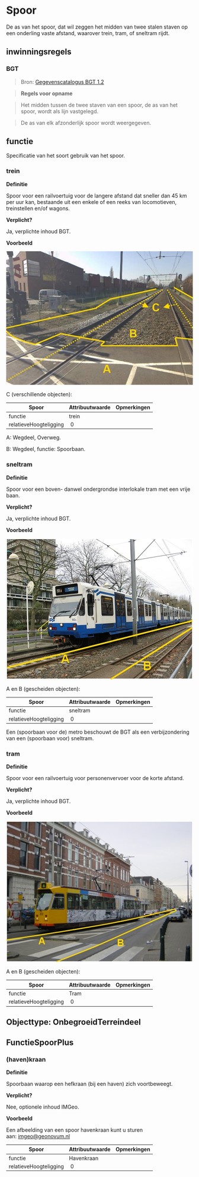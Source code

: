 Spoor
=====

De as van het spoor, dat wil zeggen het midden van twee stalen staven op een
onderling vaste afstand, waarover trein, tram, of sneltram rijdt.

inwinningsregels
----------------

### BGT

>   Bron: [Gegevenscatalogus BGT
>   1.2](https://docs.geostandaarden.nl/imgeo/catalogus/bgt/#objectafbakening-spoor)

>   **Regels voor opname**

>   Het midden tussen de twee staven van een spoor, de as van het spoor, wordt
>   als lijn vastgelegd.

>   De as van elk afzonderlijk spoor wordt weergegeven.

functie
-------

Specificatie van het soort gebruik van het spoor.

### trein

**Definitie**

Spoor voor een railvoertuig voor de langere afstand dat sneller dan 45 km per
uur kan, bestaande uit een enkele of een reeks van locomotieven, treinstellen
en/of wagons.

**Verplicht?**

Ja, verplichte inhoud BGT.

**Voorbeeld**

![](media/64546c37fabdf1decd2299edd4002ea7.jpg)

C (verschillende objecten):

| **Spoor**              | **Attribuutwaarde** | **Opmerkingen** |
|------------------------|---------------------|-----------------|
| functie                | trein               |                 |
| relatieveHoogteligging |  0                  |                 |

A: Wegdeel, Overweg.

B: Wegdeel, functie: Spoorbaan.

### sneltram

**Definitie**

Spoor voor een boven- danwel ondergrondse interlokale tram met een vrije baan.

**Verplicht?**

Ja, verplichte inhoud BGT.

**Voorbeeld**

![](media/c5a3e34f01048b4ece76308d2e457f10.jpg)

A en B (gescheiden objecten):

| **Spoor**              | **Attribuutwaarde** | **Opmerkingen** |
|------------------------|---------------------|-----------------|
| functie                | sneltram            |                 |
| relatieveHoogteligging |  0                  |                 |

Een (spoorbaan voor de) metro beschouwt de BGT als een verbijzondering van een
(spoorbaan voor) sneltram.

### tram

**Definitie**

Spoor voor een railvoertuig voor personenvervoer voor de korte afstand.

**Verplicht?**

Ja, verplichte inhoud BGT.

**Voorbeeld**

![](media/5357654e07df263db26359a2a4a730e2.jpg)

A en B (gescheiden objecten):

| **Spoor**              | **Attribuutwaarde** | **Opmerkingen** |
|------------------------|---------------------|-----------------|
| functie                | Tram                |                 |
| relatieveHoogteligging |  0                  |                 |

Objecttype: OnbegroeidTerreindeel
---------------------------------

FunctieSpoorPlus
----------------

### (haven)kraan

**Definitie**

Spoorbaan waarop een hefkraan (bij een haven) zich voortbeweegt.

**Verplicht?**

Nee, optionele inhoud IMGeo.

**Voorbeeld**

Een afbeelding van een spoor havenkraan kunt u sturen
aan: [imgeo\@geonovum.nl](mailto:info@geonovum.nl)

| **Spoor**              | **Attribuutwaarde** | **Opmerkingen** |
|------------------------|---------------------|-----------------|
| functie                | Havenkraan          |                 |
| relatieveHoogteligging |  0                  |                 |
